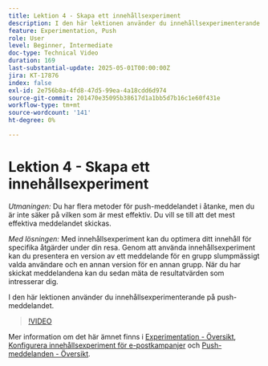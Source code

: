 ```yaml
---
title: Lektion 4 - Skapa ett innehållsexperiment
description: I den här lektionen använder du innehållsexperimenterande på push-meddelandet.
feature: Experimentation, Push
role: User
level: Beginner, Intermediate
doc-type: Technical Video
duration: 169
last-substantial-update: 2025-05-01T00:00:00Z
jira: KT-17876
index: false
exl-id: 2e756b8a-4fd8-47d5-99ea-4a18cdd6d974
source-git-commit: 201470e35095b38617d1a1bb5d7b16c1e60f431e
workflow-type: tm+mt
source-wordcount: '141'
ht-degree: 0%

---
```


# Lektion 4 - Skapa ett innehållsexperiment

*Utmaningen:* Du har flera metoder för push-meddelandet i åtanke, men du är inte säker på vilken som är mest effektiv. Du vill se till att det mest effektiva meddelandet skickas. 

*Med lösningen:* Med innehållsexperiment kan du optimera ditt innehåll för specifika åtgärder under din resa. Genom att använda innehållsexperiment kan du presentera en version av ett meddelande för en grupp slumpmässigt valda användare och en annan version för en annan grupp. När du har skickat meddelandena kan du sedan mäta de resultatvärden som intresserar dig.

I den här lektionen använder du innehållsexperimenterande på push-meddelandet.

>[!VIDEO](https://video.tv.adobe.com/v/3457924/?learn=on&enablevpops)


Mer information om det här ämnet finns i [Experimentation - Översikt](/help/experimentation/introduction-to-experimentation.md), [Konfigurera innehållsexperiment för e-postkampanjer](/help/experimentation/content-experiments-for-emails.md) och [Push-meddelanden - Översikt](/help/channels/push-notifications-overview.md).
